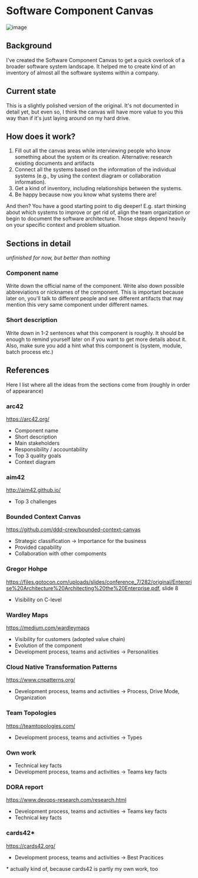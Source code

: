 # Software Component Canvas

![image](https://user-images.githubusercontent.com/1470822/187955517-b88158c8-9587-49a3-afba-b7dbd3639a17.png)


## Background

I've created the Software Component Canvas to get a quick overlook of a broader software system landscape. It helped me to create kind of an inventory of almost all the software systems within a company.

## Current state

This is a slightly polished version of the original. It's not documented in detail yet, but even so, I think the canvas will have more value to you this way than if it's just laying around on my hard drive.

## How does it work?

1. Fill out all the canvas areas while interviewing people who know something about the system or its creation. Alternative: research existing documents and artifacts
2. Connect all the systems based on the information of the individual systems (e.g., by using the context diagram or collaboration information).
3. Get a kind of inventory, including relationships between the systems.
4. Be happy because now you know what systems there are!

And then? You have a good starting point to dig deeper! E.g. start thinking about which systems to improve or get rid of, align the team organization or begin to document the software architecture. Those steps depend heavily on your specific context and problem situation.

## Sections in detail
_unfinished for now, but better than nothing_

### Component name
Write down the official name of the component. Write also down possible abbreviations or nicknames of the component. This is important because later on, you'll talk to different people and see different artifacts that may mention this very same component under different names.

### Short description
Write down in 1-2 sentences what this component is roughly. It should be enough to remind yourself later on if you want to get more details about it.
Also, make sure you add a hint what this component is (system, module, batch process etc.)

## References
Here I list where all the ideas from the sections come from (roughly in order of appearance)

### arc42
https://arc42.org/
- Component name
- Short description
- Main stakeholders
- Responsibility / accountability
- Top 3 quality goals
- Context diagram

### aim42
http://aim42.github.io/
- Top 3 challenges

### Bounded Context Canvas
https://github.com/ddd-crew/bounded-context-canvas
- Strategic classification -> Importance for the business
- Provided capability
- Collaboration with other compoments

### Gregor Hohpe
https://files.gotocon.com/uploads/slides/conference_7/282/original/Enterprise%20Architecture%20Architecting%20the%20Enterprise.pdf, slide 8
- Visibility on C-level

### Wardley Maps
https://medium.com/wardleymaps
- Visibility for customers (adopted value chain)
- Evolution of the component
- Development process, teams and activities -> Personalities

### Cloud Native Transformation Patterns
https://www.cnpatterns.org/
-  Development process, teams and activities -> Process, Drive Mode, Organization

### Team Topologies
https://teamtopologies.com/
- Development process, teams and activities -> Types

### Own work
- Technical key facts
- Development process, teams and activities -> Teams key facts

### DORA report
https://www.devops-research.com/research.html
- Development process, teams and activities -> Teams key facts
- Technical key facts

### cards42* 
https://cards42.org/
- Development process, teams and activities -> Best Pracitices  

\* actually kind of, because cards42 is partly my own work, too


